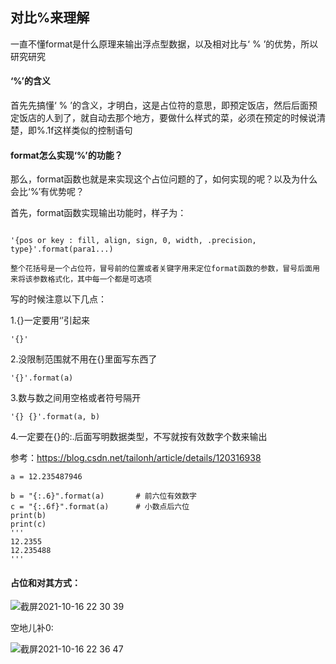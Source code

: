 ## 对比%来理解

一直不懂format是什么原理来输出浮点型数据，以及相对比与‘ % ’的优势，所以研究研究</br>

#### ‘%’的含义

首先先搞懂‘ % ’的含义，才明白，这是占位符的意思，即预定饭店，然后后面预定饭店的人到了，就自动去那个地方，要做什么样式的菜，必须在预定的时候说清楚，即%.1f这样类似的控制语句</br>


#### format怎么实现‘%’的功能？

那么，format函数也就是来实现这个占位问题的了，如何实现的呢？以及为什么会比‘%’有优势呢？</br>

首先，format函数实现输出功能时，样子为：</br>

```

'{pos or key : fill, align, sign, 0, width, .precision, type}'.format(para1...)

整个花括号是一个占位符，冒号前的位置或者关键字用来定位format函数的参数，冒号后面用来将该参数格式化，其中每一个都是可选项

```
写的时候注意以下几点：</br>

1.{}一定要用‘’引起来</br>

```
'{}'
```

2.没限制范围就不用在{}里面写东西了</br>

```
'{}'.format(a)
```

3.数与数之间用空格或者符号隔开</br>

```
'{} {}'.format(a, b)
```

4.一定要在{}的:.后面写明数据类型，不写就按有效数字个数来输出</br>


参考：https://blog.csdn.net/tailonh/article/details/120316938</br>


```
a = 12.235487946

b = "{:.6}".format(a)		# 前六位有效数字
c = "{:.6f}".format(a)	    # 小数点后六位
print(b)
print(c)
'''
12.2355
12.235488
'''
```

#### 占位和对其方式：

![截屏2021-10-16 22 30 39](https://user-images.githubusercontent.com/74129445/137591396-6653d944-dd15-4bb7-9311-f789b3757c08.png)

空地儿补0:</br>

![截屏2021-10-16 22 36 47](https://user-images.githubusercontent.com/74129445/137591565-04726754-ead5-4767-9569-b48a7c0a029c.png)

